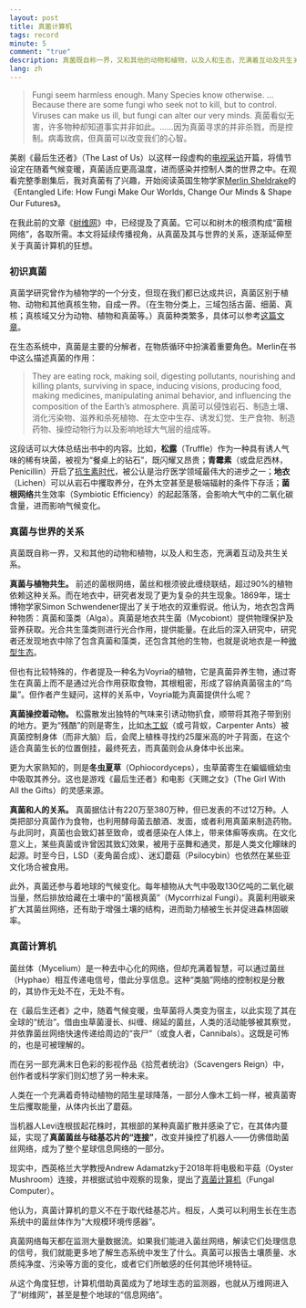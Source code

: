 ```yaml
---
layout: post
title: 真菌计算机
tags: record
minute: 5
comment: "true"
description: 真菌既自称一界，又和其他的动物和植物，以及人和生态，充满着互动及共生关系。同时，菌丝体作为一种去中心化的网络，充满着智慧。真菌计算机是否可能实现？或许我们借其监测地球生态，也就从万维网进入了树维网，甚至是整个地球的信息网络。
lang: zh
---
```


> Fungi seem harmless enough. Many Species know otherwise. ... Because there are some fungi who seek not to kill, but to control. Viruses can make us ill, but fungi can alter our very minds. 真菌看似无害，许多物种却知道事实并非如此。......因为真菌寻求的并非杀戮，而是控制。病毒致病，但真菌可以改变我们的心智。

美剧《最后生还者》（The Last of Us）以这样一段虚构的[电视采访](https://www.bilibili.com/video/BV1PG4y1X7tV)开篇，将情节设定在随着气候变暖，真菌适应更高温度，进而感染并控制人类的世界之中。在观看完整季剧集后，我对真菌有了兴趣，开始阅读英国生物学家[Merlin Sheldrake](https://www.merlinsheldrake.com)的《Entangled Life: How Fungi Make Our Worlds, Change Our Minds & Shape Our Futures》。

在我此前的文章《[树维网](https://memozine.me/2023/10/08/wood-wide-web)》中，已经提及了真菌。它可以和树木的根须构成“菌根网络”，各取所需。本文将延续传播视角，从真菌及其与世界的关系，逐渐延伸至关于真菌计算机的狂想。

### 初识真菌

真菌学研究曾作为植物学的一个分支，但现在我们都已达成共识，真菌区别于植物、动物和其他真核生物，自成一界。（在生物分类上，三域包括古菌、细菌、真核；真核域又分为动物、植物和真菌等。）真菌种类繁多，具体可以参考[这篇文章](http://www.im.cas.cn/kxcb/wswdjt/201010/t20101008_2979149.html)。

在生态系统中，真菌是主要的分解者，在物质循环中扮演着重要角色。Merlin在书中这么描述真菌的作用：

>They are eating rock, making soil, digesting pollutants, nourishing and killing plants, surviving in space, inducing visions, producing food, making medicines, manipulating animal behavior, and influencing the composition of the Earth’s atmosphere. 真菌可以侵蚀岩石、制造土壤、消化污染物、滋养和杀死植物、在太空中生存、诱发幻觉、生产食物、制造药物、操控动物行为以及影响地球大气层的组成等。

这段话可以大体总结出书中的内容。比如，**松露**（Truffle）作为一种具有诱人气味的稀有块菌，被视为“餐桌上的钻石”，既闪耀又昂贵；**青霉素**（或盘尼西林，Penicillin）开启了[抗生素时代](https://www.acs.org/education/whatischemistry/landmarks/flemingpenicillin/flemingpenicillin-mandarin.html)，被公认是治疗医学领域最伟大的进步之一；**地衣**（Lichen）可以从岩石中攫取养分，在外太空甚至是极端辐射的条件下存活；**菌根网络**共生效率（Symbiotic Efficiency）的起起落落，会影响大气中的二氧化碳含量，进而影响气候变化。

### 真菌与世界的关系

真菌既自称一界，又和其他的动物和植物，以及人和生态，充满着互动及共生关系。

**真菌与植物共生。** 前述的菌根网络，菌丝和根须彼此缠绕联结，超过90%的植物依赖这种关系。而在地衣中，研究者发现了更为复杂的共生现象。1869年，瑞士博物学家Simon Schwendener提出了关于地衣的双重假说。他认为，地衣包含两种物质：真菌和藻类（Alga）。真菌是地衣共生菌（Mycobiont）提供物理保护及营养获取。光合共生藻类则进行光合作用，提供能量。在此后的深入研究中，研究者还发现地衣中除了包含真菌和藻类，还包含其他的生物，也就是说地衣是一种[微型生态](https://www.waysofenlichenment.net)。

但也有比较特殊的，作者提及一种名为Voyria的植物，它是真菌异养生物，通过寄生在真菌上而不是通过光合作用获取食物，其根粗密，形成了容纳真菌宿主的“鸟巢”。但作者产生疑问，这样的关系中，Voyria能为真菌提供什么呢？

**真菌操控着动物。** 松露散发出独特的气味来引诱动物扒食，顺带将其孢子带到别的地方。更为“残酷”的则是寄生，比如[木工蚁](https://www.science.org/content/article/fungus-takes-control-ant-hijacking-its-body-not-its-brain)（或弓背蚁，Carpenter Ants）被真菌控制身体（而非大脑）后，会爬上植株寻找约25厘米高的叶子背面，在这个适合真菌生长的位置倒挂，最终死去，而真菌则会从身体中长出来。

更为大家熟知的，则是**冬虫夏草**（Ophiocordyceps），虫草菌寄生在蝙蝠蛾幼虫中吸取其养分。这也是游戏《最后生还者》和电影《天赐之女》（The Girl With All the Gifts）的灵感来源。

**真菌和人的关系。** 真菌据估计有220万至380万种，但已发表的不过12万种。人类把部分真菌作为食物，也利用酵母菌去酿酒、发面，或者利用真菌来制造药物。与此同时，真菌也会致幻甚至致命，或者感染在人体上，带来体癣等疾病。在文化意义上，某些真菌或许曾因其致幻效果，被用于巫舞和通灵，那是人类文化矇昧的起源。时至今日，LSD（麦角菌合成）、迷幻蘑菇（Psilocybin）也依然在某些亚文化场合被食用。

此外，真菌还参与着地球的气候变化。每年植物从大气中吸取130亿吨的二氧化碳当量，然后排放给藏在土壤中的“菌根真菌”（Mycorrhizal Fungi）。真菌利用碳来扩大其菌丝网络，还有助于增强土壤的结构，进而助力植被生长并促进森林固碳率。

### 真菌计算机

菌丝体（Mycelium）是一种去中心化的网络，但却充满着智慧，可以通过菌丝（Hyphae）相互传递电信号，借此分享信息。这种“类脑”网络的控制权是分散的，其协作无处不在，无处不有。

在《最后生还者》之中，随着气候变暖，虫草菌将人类变为宿主，以此实现了其在全球的“统治”。借由虫草菌漫长、纠缠、绵延的菌丝，人类的活动能够被其察觉，并依靠菌丝网络快速传递给周边的“丧尸”（或食人者，Cannibals）。这既是可怖的，也是可被理解的。

而在另一部充满末日色彩的影视作品《拾荒者统治》（Scavengers Reign）中，创作者或科学家们则幻想了另一种未来。

人类在一个充满着奇特动植物的陌生星球降落，一部分人像木工蚂一样，被真菌寄生后攫取能量，从体内长出了蘑菇。

当机器人Levi连根拔起花株时，其根部的某种真菌扩散并感染了它，在其体内蔓延，实现了**真菌菌丝与硅基芯片的“连接”**，改变并操控了机器人——仿佛借助菌丝网络，成为了整个星球信息网络的一部分。

现实中，西英格兰大学教授Andrew Adamatzky于2018年将电极和平菇（Oyster Mushroom）连接，并根据试验中观察的现象，提出了[真菌计算机](https://royalsocietypublishing.org/doi/10.1098/rsfs.2018.0029)（Fungal Computer）。

他认为，真菌计算机的意义不在于取代硅基芯片。相反，人类可以利用生长在生态系统中的菌丝体作为“大规模环境传感器”。

真菌网络每天都在监测大量数据流。如果我们能进入菌丝网络，解读它们处理信息的信号，我们就能更多地了解生态系统中发生了什么。真菌可以报告土壤质量、水质纯净度、污染等方面的变化，或者它们所敏感的任何其他环境特征。

从这个角度狂想，计算机借助真菌成为了地球生态的监测器，也就从万维网进入了“树维网”，甚至是整个地球的“信息网络”。
